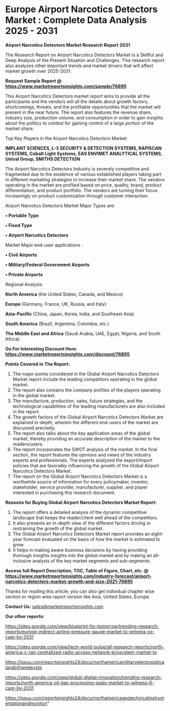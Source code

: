 # Europe Airport Narcotics Detectors Market : Complete Data Analysis 2025 - 2031

<strong>Airport Narcotics Detectors Market Research Report 2031</strong>

The Research Report on Airport Narcotics Detectors Market is a Skillful and Deep Analysis of the Present Situation and Challenges. This research report also analyzes other important trends and market drivers that will affect market growth over 2025-2031.

<strong>Request Sample Report @ <a href=https://www.marketreportsinsights.com/sample/76895>https://www.marketreportsinsights.com/sample/76895</a></strong>

This Airport Narcotics Detectors market report aims to provide all the participants and the vendors will all the details about growth factors, shortcomings, threats, and the profitable opportunities that the market will present in the near future. The report also features the revenue share, industry size, production volume, and consumption in order to gain insights about the politics to contest for gaining control of a large portion of the market share.

Top Key Players in the Airport Narcotics Detectors Market:

<strong>IMPLANT SCIENCES, L-3 SECURITY & DETECTION SYSTEMS, RAPISCAN SYSTEMS, Cobalt Light Systems, EAS ENVIMET ANALYTICAL SYSTEMS, Unival Group, SMITHS DETECTION</strong>

The Airport Narcotics Detectors Industry is severely competitive and fragmented due to the existence of various established players taking part in different marketing strategies to increase their market share. The vendors operating in the market are profiled based on price, quality, brand, product differentiation, and product portfolio. The vendors are turning their focus increasingly on product customization through customer interaction.

Airport Narcotics Detectors Market Major Types are:

<strong>• Portable Type

• Fixed Type

• Airport Narcotics Detectors</strong>

Market Major end-user applications :

<strong>• Civil Airports

• Military/Federal Government Airports

• Private Airports</strong>

Regional Analysis

</u><strong><b>North America</b></strong> (the United States, Canada, and Mexico)

<strong><b>Europe </b></strong>(Germany, France, UK, Russia, and Italy)

<strong><b>Asia-Pacific</b></strong> (China, Japan, Korea, India, and Southeast Asia)

<strong><b>South America</b></strong> (Brazil, Argentina, Colombia, etc.)

<strong><b>The Middle East and Africa</b></strong> (Saudi Arabia, UAE, Egypt, Nigeria, and South Africa)

<strong>Go For Interesting Discount Here: <a href=https://www.marketreportsinsights.com/discount/76895>https://www.marketreportsinsights.com/discount/76895</a></strong>

<strong>Points Covered in The Report:</strong>
<ol>
  <li>The major points considered in the Global Airport Narcotics Detectors Market report include the leading competitors operating in the global market.</li>
  <li>The report also contains the company profiles of the players operating in the global market.</li>
  <li>The manufacture, production, sales, future strategies, and the technological capabilities of the leading manufacturers are also included in the report.</li>
  <li>The growth factors of the Global Airport Narcotics Detectors Market are explained in-depth, wherein the different end-users of the market are discussed precisely.</li>
  <li>The report also talks about the key application areas of the global market, thereby providing an accurate description of the market to the readers/users.</li>
  <li>The report incorporates the SWOT analysis of the market. In the final section, the report features the opinions and views of the industry experts and professionals. The experts analyzed the export/import policies that are favorably influencing the growth of the Global Airport Narcotics Detectors Market.</li>
  <li>The report on the Global Airport Narcotics Detectors Market is a worthwhile source of information for every policymaker, investor, stakeholder, service provider, manufacturer, supplier, and player interested in purchasing this research document.</li>
</ol>
<strong>Reasons for Buying Global Airport Narcotics Detectors Market Report:</strong>

<ol>
  <li>The report offers a detailed analysis of the dynamic competitive landscape that keeps the reader/client well ahead of the competitors.</li>
  <li>It also presents an in-depth view of the different factors driving or restraining the growth of the global market.</li>
  <li>The Global Airport Narcotics Detectors Market report provides an eight-year forecast evaluated on the basis of how the market is estimated to grow.</li>
  <li>It helps in making aware business decisions by having providing thorough insights insights into the global market and by making an all-inclusive analysis of the key market segments and sub-segments.</li>
</ol>
<strong>Access full Report Description, TOC, Table of Figure, Chart, etc. @ <a href=https://www.marketreportsinsights.com/industry-forecast/airport-narcotics-detectors-market-growth-and-size-2021-76895>https://www.marketreportsinsights.com/industry-forecast/airport-narcotics-detectors-market-growth-and-size-2021-76895</a></strong>


Thanks for reading this article; you can also get individual chapter wise section or region wise report version like Asia, United States, Europe.

<strong>Contact Us:</strong>
sales@marketreportsinsights.com

<strong>Our other reports:</strong>

<a href=https://sites.google.com/view/blueprint-for-tomorrow/trending-research-reports/europe-indirect-acting-pressure-gauge-market-to-witness-xx-cagr-by-2031>https://sites.google.com/view/blueprint-for-tomorrow/trending-research-reports/europe-indirect-acting-pressure-gauge-market-to-witness-xx-cagr-by-2031</a>

<a href=https://sites.google.com/view/tech-world-pulse/all-research-reports/north-america-c-ran-centralized-radio-access-network-ecosystem-market-to>https://sites.google.com/view/tech-world-pulse/all-research-reports/north-america-c-ran-centralized-radio-access-network-ecosystem-market-to</a>

<a href=https://issuu.com/reportsinsights24/docs/northamericamilitaryelectroopticalandinfraredsyste>https://issuu.com/reportsinsights24/docs/northamericamilitaryelectroopticalandinfraredsyste</a>

<a href=https://sites.google.com/view/global-digital-innovation/trending-research-reports/north-america-oil-gas-processing-seals-market-to-witness-6-cagr-by-2031>https://sites.google.com/view/global-digital-innovation/trending-research-reports/north-america-oil-gas-processing-seals-market-to-witness-6-cagr-by-2031</a>

<a href=https://issuu.com/reportsinsights24/docs/northamericageotechnicalinstrumentationandmonitori>https://issuu.com/reportsinsights24/docs/northamericageotechnicalinstrumentationandmonitori</a>"
